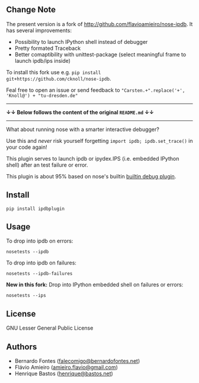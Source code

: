 
Change Note
-----------
The present version is a fork of <http://github.com/flavioamieiro/nose-ipdb>.
It has several improvements:

- Possibility to launch IPython shell instead of debugger
- Pretty formated Traceback
- Better comaptibility with unittest-package (select meaningful frame to launch ipdb/ips inside)

To install this fork use e.g. `pip install git+https://github.com/cknoll/nose-ipdb`.

Feal free to open an issue or send feedback to `"Carsten.+".replace('+', 'Knoll@') + "tu-dresden.de"`  


---

**↓↓ Below follows the content of the original `README.md` ↓↓**

---

What about running nose with a smarter interactive debugger?

Use this and *never* risk yourself forgetting `import ipdb; ipdb.set_trace()` in your code again!

This plugin serves to launch ipdb or ipydex.IPS (i.e. embedded IPython shell) after an test failure or error. 

This plugin is about 95% based on nose's builtin [builtin debug plugin][1].


Install
--------

    pip install ipdbplugin

Usage
------

To drop into ipdb on errors:

    nosetests --ipdb

To drop into ipdb on failures:

    nosetests --ipdb-failures

**New in this fork:** Drop into IPython embedded shell on failures or errors:

    nosetests --ips

License
--------

GNU Lesser General Public License

Authors
--------

* Bernardo Fontes (falecomigo@bernardofontes.net)
* Flávio Amieiro (amieiro.flavio@gmail.com)
* Henrique Bastos (henrique@bastos.net)


[1]: http://www.somethingaboutorange.com/mrl/projects/nose/0.11.2/plugins/debug.html
